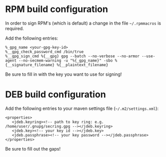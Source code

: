 # RPM build configuration

In order to sign RPM's (which is default) a change in the file `~/.rpmmacros` is
required.

Add the following entries:
```
%_gpg_name <your-gpg-key-id>
%__gpg_check_password_cmd /bin/true
%__gpg_sign_cmd %{__gpg} gpg --batch --no-verbose --no-armor --use-agent --no-secmem-warning -u "%{_gpg_name}" -sbo %{__signature_filename} %{__plaintext_filename}
```

Be sure to fill in <your-gpg-key-id> with the key you want to use for signing!

# DEB build configuration

Add the following entries to your maven settings file (`~/.m2/settings.xml`):
```
<properties>
   <jdeb.keyring><!-- path to key ring: e.g. /home/user/.gnupg/secring.gpg --></jdeb.keyring>
   <jdeb.key><!-- your key id --></jdeb.key>
   <jdeb.passphrase><!-- your key password --></jdeb.passphrase>
</properties>
```

Be sure to fill out the gaps!
